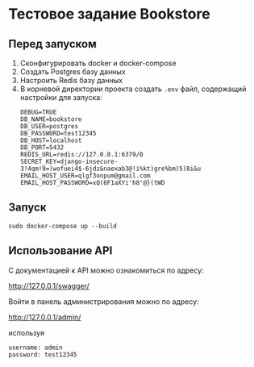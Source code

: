 # Тестовое задание Bookstore

## Перед запуском

1. Сконфигурировать docker и docker-compose
2. Создать Postgres базу данных
3. Настроить Redis базу данных
4. В корневой директории проекта создать `.env` файл, содержащий настройки для запуска:
    ```
    DEBUG=TRUE
    DB_NAME=bookstore
    DB_USER=postgres
    DB_PASSWORD=test12345
    DB_HOST=localhost
    DB_PORT=5432
    REDIS_URL=redis://127.0.0.1:6379/0
    SECRET_KEY=django-insecure-3!4qm!9=)wofuei4$-6jdz&naexab3@!i%kt)gre%bm)5)8i&u
    EMAIL_HOST_USER=qlgf3onpum@gmail.com
    EMAIL_HOST_PASSWORD=xQ(6F1aXYi'h8'@}(tWD
    ```

## Запуск
```
sudo docker-compose up --build
```

## Использование API

С документацией к API можно ознакомиться по адресу:

http://127.0.0.1/swagger/

Войти в панель администрирования можно по адресу:

http://127.0.0.1/admin/

используя

```
username: admin
password: test12345
```
